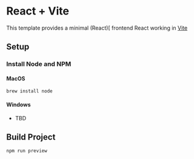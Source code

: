 # React + Vite

This template provides a minimal (React)[ frontend  React working in [Vite](https://vite.dev)

## Setup
### Install Node and NPM

#### MacOS

```shell
brew install node
```

#### Windows

- TBD

## Build Project

```shell
npm run preview
```



